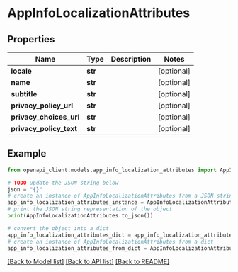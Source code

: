 # AppInfoLocalizationAttributes


## Properties

Name | Type | Description | Notes
------------ | ------------- | ------------- | -------------
**locale** | **str** |  | [optional] 
**name** | **str** |  | [optional] 
**subtitle** | **str** |  | [optional] 
**privacy_policy_url** | **str** |  | [optional] 
**privacy_choices_url** | **str** |  | [optional] 
**privacy_policy_text** | **str** |  | [optional] 

## Example

```python
from openapi_client.models.app_info_localization_attributes import AppInfoLocalizationAttributes

# TODO update the JSON string below
json = "{}"
# create an instance of AppInfoLocalizationAttributes from a JSON string
app_info_localization_attributes_instance = AppInfoLocalizationAttributes.from_json(json)
# print the JSON string representation of the object
print(AppInfoLocalizationAttributes.to_json())

# convert the object into a dict
app_info_localization_attributes_dict = app_info_localization_attributes_instance.to_dict()
# create an instance of AppInfoLocalizationAttributes from a dict
app_info_localization_attributes_from_dict = AppInfoLocalizationAttributes.from_dict(app_info_localization_attributes_dict)
```
[[Back to Model list]](../README.md#documentation-for-models) [[Back to API list]](../README.md#documentation-for-api-endpoints) [[Back to README]](../README.md)


